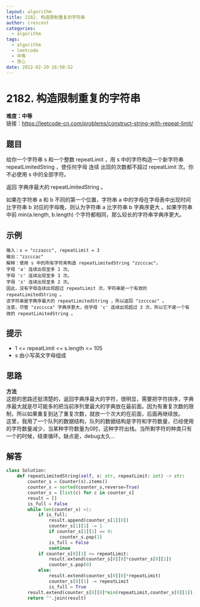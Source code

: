 ```yaml
---
layout: algorithm
title: 2182. 构造限制重复的字符串
author: crescent
categories:
  - algorithm
tags:
  - algorithm
  - leetcode
  - 中等
  - 贪心
date: 2022-02-20 16:50:52
---
```

# 2182. 构造限制重复的字符串
**难度：中等**  
链接：https://leetcode-cn.com/problems/construct-string-with-repeat-limit/
## 题目
给你一个字符串 s 和一个整数 repeatLimit ，用 s 中的字符构造一个新字符串 repeatLimitedString ，使任何字母 连续 出现的次数都不超过 repeatLimit 次。你不必使用 s 中的全部字符。

返回 字典序最大的 repeatLimitedString 。

如果在字符串 a 和 b 不同的第一个位置，字符串 a 中的字母在字母表中出现时间比字符串 b 对应的字母晚，则认为字符串 a 比字符串 b 字典序更大 。如果字符串中前 min(a.length, b.length) 个字符都相同，那么较长的字符串字典序更大。


## 示例
```
输入：s = "cczazcc", repeatLimit = 3
输出："zzcccac"
解释：使用 s 中的所有字符来构造 repeatLimitedString "zzcccac"。
字母 'a' 连续出现至多 1 次。
字母 'c' 连续出现至多 3 次。
字母 'z' 连续出现至多 2 次。
因此，没有字母连续出现超过 repeatLimit 次，字符串是一个有效的 repeatLimitedString 。
该字符串是字典序最大的 repeatLimitedString ，所以返回 "zzcccac" 。
注意，尽管 "zzcccca" 字典序更大，但字母 'c' 连续出现超过 3 次，所以它不是一个有效的 repeatLimitedString 。
```

## 提示
+ 1 <= repeatLimit <= s.length <= 105
+ s 由小写英文字母组成

## 思路
**方法**  
这题的思路还挺清楚的，返回字典序最大的字符，很明显，需要把字符排序，字典序最大就是尽可能多的把当前序列里最大的字典放在最前面。因为有重复次数的限制，所以如果重复到达了重复次数，就放一个次大的在前面，后面再继续放。  
这里，我用了一个队列的数据结构，队列的数据结构是字符和字符数量，已经使用的字符数量减少，当某种字符数量为0时，这种字符出栈。当所剩字符的种类只有一个的时候，结束循环。缺点是，debug太久...

## 解答
``` python
class Solution:
    def repeatLimitedString(self, s: str, repeatLimit: int) -> str:
        counter_s = Counter(s).items()
        counter_s = sorted(counter_s,reverse=True)
        counter_s = [list(c) for c in counter_s]
        result = []
        is_full = False
        while len(counter_s) >1:
            if is_full:
                result.append(counter_s[1][0])
                counter_s[1][1] -= 1
                if counter_s[1][1] == 0:
                    counter_s.pop(1)
                is_full = False
                continue
            if counter_s[0][1] <= repeatLimit:
                result.extend(counter_s[0][0]*counter_s[0][1])
                counter_s.pop(0)
            else:
                result.extend(counter_s[0][0]*repeatLimit)
                counter_s[0][1] -= repeatLimit
                is_full = True
        result.extend(counter_s[0][0]*min(repeatLimit,counter_s[0][1]))
        return "".join(result)
```